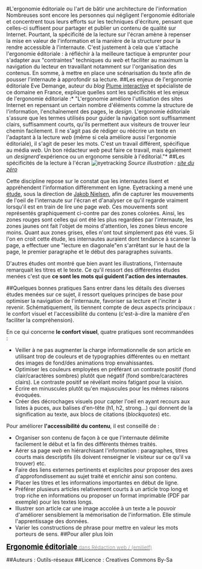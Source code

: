 #L'ergonomie éditoriale ou l'art de bâtir une architecture de l'information
Nombreuses sont encore les personnes qui négligent l'ergonomie éditoriale et concentrent tous leurs efforts sur les techniques d'écriture, pensant que celles-ci suffisent pour partager et publier un contenu de qualité sur Internet. Pourtant, la spécificité de la lecture sur l'écran amène à repenser la mise en valeur de l'information et la manière de la structurer pour la rendre accessible à l'internaute. C'est justement à cela que s'attache l'ergonomie éditoriale : à réfléchir à la meilleure tactique à emprunter pour s'adapter aux "contraintes" techniques du *web* et faciliter au maximum la navigation du lecteur en travaillant notamment sur l'organisation des contenus. En somme, à mettre en place une scénarisation du texte afin de pousser l'internaute à approfondir sa lecture.
##Les enjeux de l'ergonomie éditoriale
Eve Demange, auteur du *blog* [Plume interactive](http://plumeinteractive.canalblog.com/) et spécialiste de ce domaine en France, explique quelles sont les spécificités et les enjeux de l'ergonomie éditoriale :* "L'ergonomie améliore l'utilisation des sites Internet en repensant un certain nombre d'éléments comme la structure de l'information, l'enchaînement des pages, le *design*. L'ergonomie éditoriale s'assure que les termes utilisés pour guider la navigation sont suffisamment clairs, suffisamment courts, qu'ils permettent aux visiteurs de trouver leur chemin facilement. Il ne s'agit pas de rédiger ou réécrire un texte en l'adaptant à la lecture *web* (même si cela améliore aussi l'ergonomie éditoriale), il s'agit de peser les mots. C'est un travail différent, spécifique au média *web*. Un bon rédacteur *web* peut faire ce travail, mais également un *designer*d'expérience ou un ergonome sensible à l'éditorial."*
##Les spécificités de la lecture à l'écran
![eyetracking](https://framapic.org/5RaKYLaBNh8K/XI9KCeGe) *Source illustration : [site du zéro](http://www.siteduzero.com/informatique/tutoriels/ameliorez-la-visibilite-de-votre-site-sur-google/une-question-d-ergonomie)*


Cette discipline repose sur le constat que les internautes lisent et appréhendent l'information différemment en ligne. Eyetracking a mené une [étude](http://www.useit.com/eyetracking), sous la direction de [Jakob Nielsen](http://fr.wikipedia.org/wiki/Jakob_Nielsen), afin de capturer les mouvements de l'oeil de l'internaute sur l'écran et d'analyser ce qu'il regarde vraiment lorsqu'il est en train de lire une page *web*. Ces mouvements sont représentés graphiquement ci-contre par des zones colorées. Ainsi, les zones rouges sont celles qui ont été les plus regardées par l'internaute, les zones jaunes ont fait l'objet de moins d'attention, les zones bleus encore moins. Quant aux zones grises, elles n'ont tout simplement pas été vues. Si l'on en croit cette étude, les internautes auraient dont tendance à scanner la page, a effectuer une "lecture en diagonale"en s'arrêtant sur le haut de la page, le premier paragraphe et le début des paragraphes suivants.

D'autres études ont montré que bien avant les illustrations, l'internaute remarquait les titres et le texte. Ce qu'il ressort des différentes études menées c'est que **ce sont les mots qui guident l'action des internautes**.





##Quelques bonnes pratiques
Sans entrer dans les détails des diverses études menées sur ce sujet, il ressort quelques principes de base pour optimiser la navigation de l'internaute, favoriser sa lecture et l'inciter à revenir. Schématiquement, ils tiennent compte de deux aspects principaux : le confort visuel et l'accessibilité du contenu (c'est-à-dire la manière d'en faciliter la compréhension).

En ce qui concerne **le confort visuel**, quatre pratiques sont recommandées :
- Veiller à ne pas augmenter la charge informationnelle de son article en utilisant trop de couleurs et de typographies différentes ou en mettant des images de fond/des animations trop envahissantes. 
- Optimiser les couleurs employées en préférant un contraste positif (fond clair/caractères sombres) plutôt que négatif (fond sombre/caractères clairs). Le contraste positif se révélant moins fatigant pour la vision.
- Écrire en minuscules plutôt qu'en majuscules pour les mêmes raisons évoquées.
- Créer des décrochages visuels pour capter l'oeil en ayant recours aux listes à puces, aux balises d'en-tête (h1, h2, strong...) qui donnent de la signification au texte, aux blocs de citations (*blockquotes*) etc.

Pour améliorer **l'accessibilité du contenu**, il est conseillé de :
- Organiser son contenu de façon à ce que l'internaute délimite facilement le début et la fin des différents thèmes traités. 
- Aérer sa page *web* en hiérarchisant l'information : paragraphes, titres courts mais descriptifs (ils doivent renseigner le visiteur sur ce qu'il va trouver) etc.
- Faire des liens externes pertinents et explicites pour proposer des axes d'approfondissement au sujet traité et enrichir ainsi son contenu.
- Placer les titres et les informations importantes en début de ligne.
- Préférer plusieurs articles relativement courts à un article trop long et trop riche en informations ou proposer un format imprimable (PDF par exemple) pour les textes longs.
- Illustrer son article car une image accolée à un texte a le pouvoir d'améliorer sensiblement la mémorisation de l'information. Elle stimule l'apprentissage des données.
- Varier les constructions de phrase pour mettre en valeur les mots porteurs de sens.
##Pour aller plus loin

<object width="560" height="420" id="pt-embed-5177273-11-object" type="application/x-shockwave-flash" data="http://cdn.pearltrees.com/s/embed/getApp">
<param name="flashvars" value="lang=fr_FR&embedId=pt-embed-5177273-11&treeId=5177273&pearlId=45045608&treeTitle=Ergonomie%20%C3%A9ditoriale&site=www.pearltrees.com%2F" /><param name="movie" value="http://cdn.pearltrees.com/s/embed/getApp" /><param name="wmode" value="opaque" /><param name="allowscriptaccess" value="always" /><a href="http://www.pearltrees.com/emilielf/ergonomie-editoriale/id5177273" alt="Ergonomie éditoriale" style="text-decoration:underline;"><span style="font-size:14pt;color:black;font-weight:bold">Ergonomie éditoriale</span><span style="font-size:10pt;color:#999999;font-weight:normal"> dans Rédaction web / (emilielf)</span></a>
</object>

##Auteurs :
Outils-réseaux
##Licence :
Creatives Commons By-Sa
